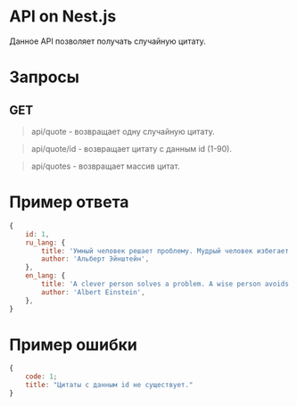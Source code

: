 # API on Nest.js

Данное API позволяет получать случайную цитату.

# Запросы

## GET

> api/quote - возвращает одну случайную цитату.

> api/quote/id - возвращает цитату с данным id (1-90).

> api/quotes - возвращает массив цитат.

# Пример ответа

```JavaScript
{
    id: 1,
    ru_lang: {
        title: 'Умный человек решает проблему. Мудрый человек избегает ее.',
        author: 'Альберт Эйнштейн',
    },
    en_lang: {
        title: 'A clever person solves a problem. A wise person avoids it.',
        author: 'Albert Einstein',
    },
}
```

# Пример ошибки

```JavaScript
{
    code: 1;
    title: "Цитаты с данным id не существует."
}
```
